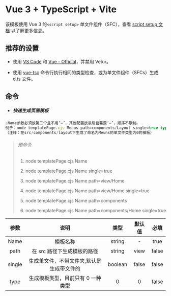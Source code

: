 # Vue 3 + TypeScript + Vite

该模板使用 Vue 3 的`<script setup>` 单文件组件（SFC），查看 [script setup 文档](https://v3.vuejs.org/api/sfc-script-setup.html#sfc-script-setup) 以了解更多信息。

## 推荐的设置

- 使用 [VS Code](https://code.visualstudio.com/) 和 [Vue - Official](https://marketplace.visualstudio.com/items?itemName=Vue.volar)，并禁用 Vetur。

- 使用 [vue-tsc](https://github.com/vuejs/language-tools/tree/master/packages/tsc) 命令行执行相同的类型检查，或为单文件组件（SFCs）生成 d.ts 文件。

## 命令

- ##### 快速生成页面模板

```ts
⚠️Name参数必须放第三个且不用‘=’，其他配置放最后且需要‘=’，顺序不限制。
例子：node templatePage.cjs Menus path=components/Layout single=true type=0,
（注释：在src/components/layout下生成了命名为Meuns的单文件类型为0的模板）
```

> ###### 预命令
>
> 1.  <p class="selec-line">node templatePage.cjs Name</p>
> 2.  <p class="selec-line">node templatePage.cjs Name single=true</p>
> 3.  <p class="selec-line">node templatePage.cjs Name path=view/Home</p>
> 4.  <p class="selec-line">node templatePage.cjs Name path=view/Home single=true</p>
> 5.  <p class="selec-line">node templatePage.cjs Name path=components</p>
> 6.  <p class="selec-line">node templatePage.cjs Name path=components/Home single=true</p>

|  参数  |                   说明                    |  类型   | 默认值 | 必填  |
| :----: | :---------------------------------------: | :-----: | :----: | :---: |
|  Name  |                 模板名称                  | string  |   -    | true  |
|  path  |        在 src 路径下生成模板的路径        | string  |  view  | false |
| single | 生成单文件，不带文件夹,默认是生成带文件的 | boolean | false  | false |
|  type  |     生成模板类型，目前只有 0 一种类型     |    0    |   0    | false |

<style>
.selec-line {
  user-select: all;
  white-space: pre;
}
</style>

